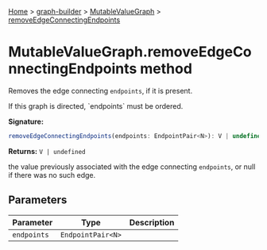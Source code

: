[Home](./index) &gt; [graph-builder](./graph-builder.md) &gt; [MutableValueGraph](./graph-builder.mutablevaluegraph.md) &gt; [removeEdgeConnectingEndpoints](./graph-builder.mutablevaluegraph.removeedgeconnectingendpoints.md)

# MutableValueGraph.removeEdgeConnectingEndpoints method

Removes the edge connecting `endpoints`<!-- -->, if it is present.

<p>If this graph is directed, `endpoints` must be ordered.

**Signature:**
```javascript
removeEdgeConnectingEndpoints(endpoints: EndpointPair<N>): V | undefined;
```
**Returns:** `V | undefined`

the value previously associated with the edge connecting `endpoints`<!-- -->, or null if there was no such edge.

## Parameters

|  Parameter | Type | Description |
|  --- | --- | --- |
|  `endpoints` | `EndpointPair<N>` |  |

